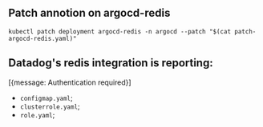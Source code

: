 ## Patch annotion on argocd-redis

```
kubectl patch deployment argocd-redis -n argocd --patch "$(cat patch-argocd-redis.yaml)"
```

## Datadog's redis integration is reporting:

[{message: Authentication required}]

* ```configmap.yaml```;  
* ```clusterrole.yaml```;  
* ```role.yaml```;  
